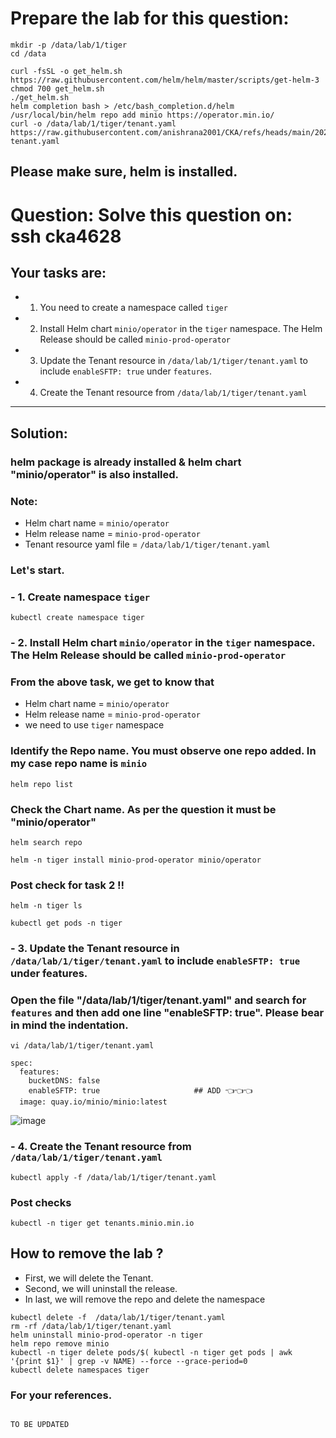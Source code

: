 # Prepare the lab for this question:
```
mkdir -p /data/lab/1/tiger
cd /data

curl -fsSL -o get_helm.sh https://raw.githubusercontent.com/helm/helm/master/scripts/get-helm-3
chmod 700 get_helm.sh
./get_helm.sh
helm completion bash > /etc/bash_completion.d/helm
/usr/local/bin/helm repo add minio https://operator.min.io/
curl -o /data/lab/1/tiger/tenant.yaml https://raw.githubusercontent.com/anishrana2001/CKA/refs/heads/main/2025/helm-tenant.yaml
```

## Please make sure, helm is installed.

#  Question: Solve this question on: ssh cka4628
## Your tasks are:
- 1. You need to create a namespace called `tiger`
- 2. Install Helm chart `minio/operator` in the `tiger` namespace. The Helm Release should be called `minio-prod-operator`
- 3. Update the Tenant resource in `/data/lab/1/tiger/tenant.yaml` to include `enableSFTP: true` under `features`.
- 4. Create the Tenant resource from `/data/lab/1/tiger/tenant.yaml`
--- 
## Solution: 
### helm package is already installed & helm chart "minio/operator" is also installed.
### Note: 
- Helm chart name = `minio/operator`
- Helm release name = `minio-prod-operator`
- Tenant resource yaml file = `/data/lab/1/tiger/tenant.yaml`

### Let's start.

### - 1. Create namespace `tiger`
```
kubectl create namespace tiger
```
### - 2. Install Helm chart `minio/operator` in the `tiger` namespace. The Helm Release should be called `minio-prod-operator`
### From the above task, we get to know that 
- Helm chart name = `minio/operator`
- Helm release name = `minio-prod-operator`
- we need to use `tiger` namespace 
### Identify the Repo name. You must observe one repo added. In my case repo name is `minio`
```
helm repo list
```

### Check the Chart name. As per the question it must be "minio/operator"
```
helm search repo
```

```
helm -n tiger install minio-prod-operator minio/operator
```

### Post check for task 2 !!
```
helm -n tiger ls
```
```
kubectl get pods -n tiger 
```

### - 3. Update the Tenant resource in `/data/lab/1/tiger/tenant.yaml` to include `enableSFTP: true` under features.
### Open the file "/data/lab/1/tiger/tenant.yaml" and search for `features` and then add one line "enableSFTP: true". Please bear in mind the indentation. 
```
vi /data/lab/1/tiger/tenant.yaml
```

```
spec:
  features:
    bucketDNS: false
    enableSFTP: true                     ## ADD 👈👈👈
  image: quay.io/minio/minio:latest
```
![image](https://github.com/user-attachments/assets/7a4a671e-6919-473b-9248-92511e6bcf0b)


### - 4. Create the Tenant resource from `/data/lab/1/tiger/tenant.yaml`
```
kubectl apply -f /data/lab/1/tiger/tenant.yaml 
```

### Post checks
```
kubectl -n tiger get tenants.minio.min.io 
```






## How to remove the lab ?
- First, we will delete the Tenant.
- Second, we will uninstall the release.
- In last, we will remove the repo and delete the namespace
```
kubectl delete -f  /data/lab/1/tiger/tenant.yaml
rm -rf /data/lab/1/tiger/tenant.yaml 
helm uninstall minio-prod-operator -n tiger 
helm repo remove minio
kubectl -n tiger delete pods/$( kubectl -n tiger get pods | awk '{print $1}' | grep -v NAME) --force --grace-period=0
kubectl delete namespaces tiger
```




### For your references.
```

TO BE UPDATED
```
